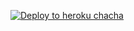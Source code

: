 


[![Deploy to heroku chacha](https://www.herokucdn.com/deploy/button.svg)](https://dashboard.heroku.com/new?template=https://github.com/Theamitkumarsaini/tx2)
